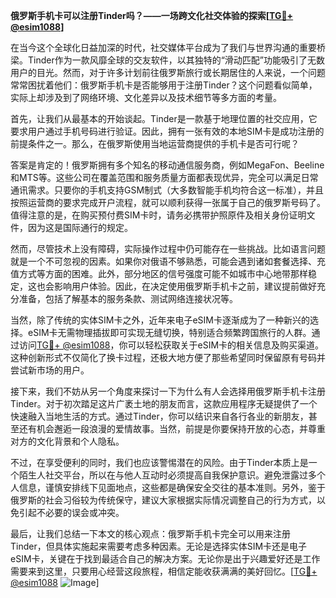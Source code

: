 **俄罗斯手机卡可以注册Tinder吗？——一场跨文化社交体验的探索[[TG💪+ @esim1088](https://t.me/s/esim1088)]**

在当今这个全球化日益加深的时代，社交媒体平台成为了我们与世界沟通的重要桥梁。Tinder作为一款风靡全球的交友软件，以其独特的“滑动匹配”功能吸引了无数用户的目光。然而，对于许多计划前往俄罗斯旅行或长期居住的人来说，一个问题常常困扰着他们：俄罗斯手机卡是否能够用于注册Tinder？这个问题看似简单，实际上却涉及到了网络环境、文化差异以及技术细节等多方面的考量。

首先，让我们从最基本的开始谈起。Tinder是一款基于地理位置的社交应用，它要求用户通过手机号码进行验证。因此，拥有一张有效的本地SIM卡是成功注册的前提条件之一。那么，在俄罗斯使用当地运营商提供的手机卡是否可行呢？

答案是肯定的！俄罗斯拥有多个知名的移动通信服务商，例如MegaFon、Beeline和MTS等。这些公司在覆盖范围和服务质量方面都表现优异，完全可以满足日常通讯需求。只要你的手机支持GSM制式（大多数智能手机均符合这一标准），并且按照运营商的要求完成开户流程，就可以顺利获得一张属于自己的俄罗斯号码了。值得注意的是，在购买预付费SIM卡时，请务必携带护照原件及相关身份证明文件，因为这是国际通行的规定。

然而，尽管技术上没有障碍，实际操作过程中仍可能存在一些挑战。比如语言问题就是一个不可忽视的因素。如果你对俄语不够熟悉，可能会遇到诸如套餐选择、充值方式等方面的困难。此外，部分地区的信号强度可能不如城市中心地带那样稳定，这也会影响用户体验。因此，在决定使用俄罗斯手机卡之前，建议提前做好充分准备，包括了解基本的服务条款、测试网络连接状况等。

当然，除了传统的实体SIM卡之外，近年来电子eSIM卡逐渐成为了一种新兴的选择。eSIM卡无需物理插拔即可实现无缝切换，特别适合频繁跨国旅行的人群。通过访问[TG💪+ @esim1088](https://t.me/s/esim1088)，你可以轻松获取关于eSIM卡的相关信息及购买渠道。这种创新形式不仅简化了换卡过程，还极大地方便了那些希望同时保留原有号码并尝试新市场的用户。

接下来，我们不妨从另一个角度来探讨一下为什么有人会选择用俄罗斯手机卡注册Tinder。对于初次踏足这片广袤土地的朋友而言，这款应用程序无疑提供了一个快速融入当地生活的方式。通过Tinder，你可以结识来自各行各业的新朋友，甚至还有机会邂逅一段浪漫的爱情故事。当然，前提是你要保持开放的心态，并尊重对方的文化背景和个人隐私。

不过，在享受便利的同时，我们也应该警惕潜在的风险。由于Tinder本质上是一个陌生人社交平台，所以在与他人互动时必须提高自我保护意识。避免泄露过多个人信息，谨慎安排线下见面地点，这些都是确保安全交往的基本准则。另外，鉴于俄罗斯的社会习俗较为传统保守，建议大家根据实际情况调整自己的行为方式，以免引起不必要的误会或冲突。

最后，让我们总结一下本文的核心观点：俄罗斯手机卡完全可以用来注册Tinder，但具体实施起来需要考虑多种因素。无论是选择实体SIM卡还是电子eSIM卡，关键在于找到最适合自己的解决方案。无论你是出于兴趣爱好还是工作需要来到这里，只要用心经营这段旅程，相信定能收获满满的美好回忆。[[TG💪+ @esim1088](https://t.me/s/esim1088) ![Image](https://i.postimg.cc/4NQfJmqS/Snipaste-2025-05-13-00-14-12.png)]